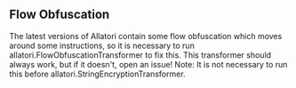 ## Flow Obfuscation
The latest versions of Allatori contain some flow obfuscation which moves around some instructions, so it is necessary to run allatori.FlowObfuscationTransformer to fix this. This transformer should always work, but if it doesn't, open an issue! Note: It is not necessary to run this before allatori.StringEncryptionTransformer.